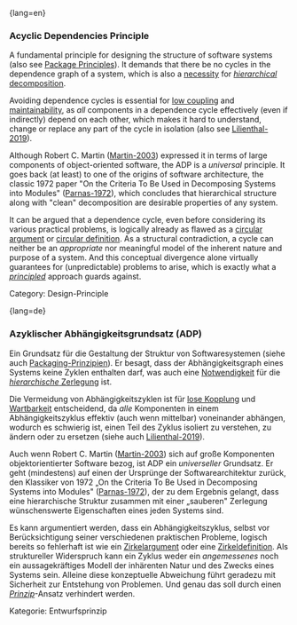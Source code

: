 {lang=en}
### Acyclic Dependencies Principle

A fundamental principle for designing the structure of software systems (also see [Package Principles](#term-package-principles)). It demands that there be no cycles in the dependence graph of a system, which is also a [necessity](https://en.wikipedia.org/wiki/Directed_acyclic_graph) for [*hierarchical* decomposition](https://en.wikipedia.org/wiki/Functional_decomposition).

Avoiding dependence cycles is essential for [low coupling](#term-coupling) and [maintainability](#term-maintainability-quality-attribute), as *all* components in a dependence cycle effectively (even if indirectly) depend on each other, which makes it hard to understand, change or replace any part of the cycle in isolation (also see [Lilienthal-2019](#ref-lilienthal-2019)).

Although Robert C. Martin ([Martin-2003](#ref-martin-2003)) expressed it in terms of large components of object-oriented software, the ADP is a *universal* principle. It goes back (at least) to one of the origins of software architecture, the classic 1972 paper "On the Criteria To Be Used in Decomposing Systems into Modules" ([Parnas-1972](#ref-parnas-1972)), which concludes that hierarchical structure along with "clean" decomposition are desirable properties of any system.

It can be argued that a dependence cycle, even before considering its various practical problems, is logically already as flawed as a [circular argument](https://en.wikipedia.org/wiki/Circular_reasoning) or [circular definition](https://en.wikipedia.org/wiki/Fallacies_of_definition#Circularity). As a structural contradiction, a cycle can neither be an *appropriate* nor meaningful model of the inherent nature and purpose of a system. And this conceptual divergence alone virtually guarantees for (unpredictable) problems to arise, which is exactly what a [*principled*](#term-design-principle) approach guards against.

Category: Design-Principle

{lang=de}
### Azyklischer Abhängigkeitsgrundsatz (ADP)

Ein Grundsatz für die Gestaltung der Struktur von Softwaresystemen
(siehe auch [Packaging-Prinzipien](#term-package-principles)). Er besagt, dass
der Abhängigkeitsgraph eines Systems keine Zyklen enthalten darf, was
auch eine
[Notwendigkeit](https://en.wikipedia.org/wiki/Directed_acyclic_graph)
für die [*hierarchische*
Zerlegung](https://en.wikipedia.org/wiki/Functional_decomposition)
ist.

Die Vermeidung von Abhängigkeitszyklen ist für [lose
Kopplung](#term-coupling) und [Wartbarkeit](#term-maintainability-quality-attribute) entscheidend,
da *alle* Komponenten in einem Abhängigkeitszyklus effektiv (auch wenn
mittelbar) voneinander abhängen, wodurch es schwierig ist, einen Teil
des Zyklus isoliert zu verstehen, zu ändern oder zu ersetzen (siehe
auch [Lilienthal-2019](#ref-lilienthal-2019)).

Auch wenn Robert C. Martin ([Martin-2003](#ref-martin-2003)) sich auf
große Komponenten objektorientierter Software bezog, ist ADP ein
*universeller* Grundsatz. Er geht (mindestens) auf einen der Ursprünge
der Softwarearchitektur zurück, den Klassiker von 1972 „On the
Criteria To Be Used in Decomposing Systems into Modules"
([Parnas-1972](#ref-parnas-1972)), der zu dem Ergebnis gelangt, dass
eine hierarchische Struktur zusammen mit einer „sauberen" Zerlegung
wünschenswerte Eigenschaften eines jeden Systems sind.

Es kann argumentiert werden, dass ein Abhängigkeitszyklus, selbst vor
Berücksichtigung seiner verschiedenen praktischen Probleme, logisch
bereits so fehlerhaft ist wie ein
[Zirkelargument](https://en.wikipedia.org/wiki/Circular_reasoning)
oder eine
[Zirkeldefinition](https://en.wikipedia.org/wiki/Fallacies_of_definition%23Circularity).
Als struktureller Widerspruch kann ein Zyklus weder ein *angemessenes*
noch ein aussagekräftiges Modell der inhärenten Natur und des Zwecks
eines Systems sein. Alleine diese konzeptuelle Abweichung führt
geradezu mit Sicherheit zur Entstehung von Problemen. Und genau das
soll durch einen [*Prinzip*](#term-design-principle)-Ansatz verhindert werden.

Kategorie: Entwurfsprinzip
